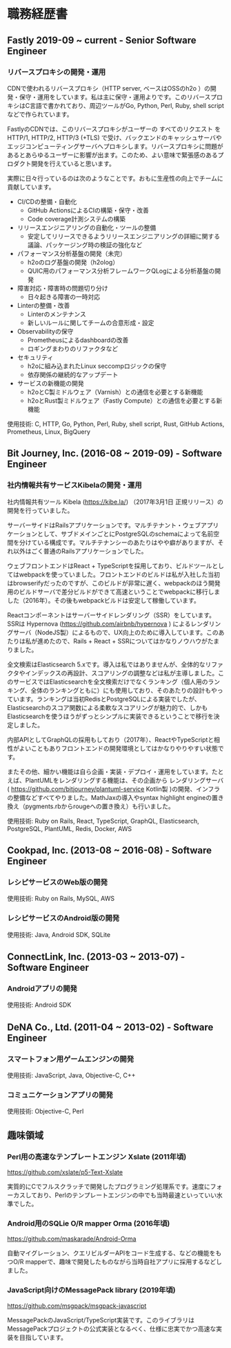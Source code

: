 # 職務経歴書

## Fastly 2019-09 ~ current - Senior Software Engineer

### リバースプロキシの開発・運用

CDNで使われるリバースプロキシ（HTTP server, ベースはOSSのh2o ）の開発・保守・運用をしています。私は主に保守・運用よりです。このリバースプロキシはC言語で書かれており、周辺ツールがGo, Python, Perl, Ruby, shell scriptなどで作られています。

FastlyのCDNでは、このリバースプロキシがユーザーの すべてのリクエスト を HTTP/1, HTTP/2, HTTP/3 (+TLS) で受け、バックエンドのキャッシュサーバやエッジコンピューティングサーバへプロキシします。リバースプロキシに問題があるとあらゆるユーザーに影響が出ます。このため、よい意味で緊張感のあるプロダクト開発を行えていると思います。

実際に日々行っているのは次のようなことです。おもに生産性の向上でチームに貢献しています。

* CI/CDの整備・自動化
  * GitHub ActionsによるCIの構築・保守・改善
  * Code coverage計測システムの構築
* リリースエンジニアリングの自動化・ツールの整備
  * 安定してリリースできるようリリースエンジニアリングの詳細に関する議論、パッケージング時の検証の強化など
* パフォーマンス分析基盤の開発（未完）
  * h2oのログ基盤の開発（h2olog）
  * QUIC用のパフォーマンス分析フレームワークQLogによる分析基盤の開発
* 障害対応・障害時の問題切り分け
  * 日々起きる障害の一時対応
* Linterの整備・改善
  * Linterのメンテナンス
  * 新しいルールに関してチームの合意形成・設定
* Observabilityの保守
  * Prometheusによるdashboardの改善
  * ロギングまわりのリファクタなど
* セキュリティ
  * h2oに組み込まれたLinux seccompロジックの保守
  * 依存関係の継続的なアップデート
* サービスの新機能の開発
  * h2oとC製ミドルウェア（Varnish）との通信を必要とする新機能
  * h2oとRust製ミドルウェア（Fastly Compute）との通信を必要とする新機能

使用技術: C, HTTP, Go, Python, Perl, Ruby, shell script, Rust, GitHub Actions, Prometheus, Linux, BigQuery

## Bit Journey, Inc. (2016-08 ~ 2019-09) - Software Engineer

### 社内情報共有サービスKibelaの開発・運用

社内情報共有ツール Kibela (https://kibe.la/) （2017年3月1日 正規リリース）の開発を行っていました。

サーバーサイドはRailsアプリケーションです。マルチテナント・ウェブアプリケーションとして、サブドメインごとにPostgreSQLのschemaによって名前空間を分けている構成です。マルチテナンシーのあたりはやや癖がありますが、それ以外はごく普通のRailsアプリケーションでした。

ウェブフロントエンドはReact + TypeScriptを採用しており、ビルドツールとしてはwebpackを使っていました。フロントエンドのビルドは私が入社した当初はbrowserifyだったのですが、このビルドが非常に遅く、webpackのほう開発用のビルドサーバで差分ビルドができて高速ということでwebpackに移行しました（2016年）。その後もwebpackビルドは安定して稼働しています。

Reactコンポーネントはサーバーサイドレンダリング（SSR）をしています。SSRは Hypernova (https://github.com/airbnb/hypernova ) によるレンダリングサーバ（NodeJS製）によるもので、UX向上のために導入しています。このあたりは私が進めたので、Rails + React + SSRについてはかなりノウハウがたまりました。

全文検索はElasticsearch 5.xです。導入は私ではありませんが、全体的なリファクタやインデックスの再設計、スコアリングの調整などは私が主導しました。このサービスではElasticsearchを全文検索だけでなくランキング（個人用のランキング、全体のランキングともに）にも使用しており、そのあたりの設計もやっています。ランキングは当初RedisとPostgreSQLによる実装でしたが、Elasticsearchのスコア関数による柔軟なスコアリングが魅力的で、しかもElasticsearchを使うほうがずっとシンプルに実装できるということで移行を決定しました。

内部APIとしてGraphQLの採用もしており（2017年）、ReactやTypeScriptと相性がよいこともありフロントエンドの開発環境としてはかなりやりやすい状態です。

またその他、細かい機能は自ら企画・実装・デプロイ・運用をしています。たとえば、PlantUMLをレンダリングする機能は、その企画から レンダリングサーバ ( https://github.com/bitjourney/plantuml-service Kotlin製 )の開発、インフラの整備などすべてやりました。MathJaxの導入やsyntax highlight engineの置き換え（pygments.rbからrougeへの置き換え）も行いました。

使用技術: Ruby on Rails, React, TypeScript, GraphQL, Elasticsearch, PostgreSQL, PlantUML, Redis, Docker, AWS

## Cookpad, Inc. (2013-08 ~ 2016-08) - Software Engineer

### レシピサービスのWeb版の開発

使用技術: Ruby on Rails, MySQL, AWS

### レシピサービスのAndroid版の開発

使用技術: Java, Android SDK, SQLite

## ConnectLink, Inc. (2013-03 ~ 2013-07) - Software Engineer

### Androidアプリの開発

使用技術: Android SDK

## DeNA Co., Ltd. (2011-04 ~ 2013-02) - Software Engineer

### スマートフォン用ゲームエンジンの開発

使用技術: JavaScript, Java, Objective-C, C++

### コミュニケーションアプリの開発

使用技術: Objective-C, Perl

## 趣味領域

### Perl用の高速なテンプレートエンジン Xslate (2011年頃)

https://github.com/xslate/p5-Text-Xslate

実質的にCでフルスクラッチで開発したプログラミング処理系です。速度にフォーカスしており、Perlのテンプレートエンジンの中でも当時最速といっていい水準でした。

### Android用のSQLie O/R mapper Orma (2016年頃)

https://github.com/maskarade/Android-Orma

自動マイグレーション、クエリビルダーAPIをコード生成する、などの機能をもつO/R mapperで、趣味で開発したものながら当時自社アプリに採用するなどしました。

### JavaScript向けのMessagePack library (2019年頃)

https://github.com/msgpack/msgpack-javascript

MessagePackのJavaScript/TypeScript実装です。このライブラリはMessagePackプロジェクトの公式実装となるべく、仕様に忠実でかつ高速な実装を目指しています。
